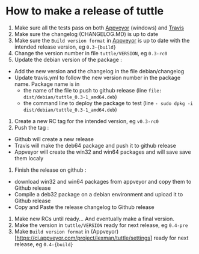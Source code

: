 # How to make a release of tuttle


1. Make sure all the tests pass on both [Appveyor](https://ci.appveyor.com/project/lexman/tuttle) (windows) and [Travis](travis-ci.org/lexman/tuttle)
1. Make sure the changelog (CHANGELOG.MD) is up to date
1. Make sure the ```Build version format``` in [Appveyor](https://ci.appveyor.com/project/lexman/tuttle/settings) is up to date with the intended release version, eg ```0.3-{build}```
1. Change the version number in file ```tuttle/VERSION```, eg ```0.3-rc0```
1. Update the debian version of the package :
  * Add the new version and the changelog in the file debian/changelog
  * Update travis.yml to follow the new version number in the package name. Package name is in
    - the name of the file to push to github release (line ```file: dist/debian/tuttle_0.3-1_amd64.deb```)
    - the command line to deploy the package to test (line ```- sudo dpkg -i dist/debian/tuttle_0.3-1_amd64.deb```)
1. Create a new RC tag for the intended version, eg ```v0.3-rc0```
1. Push the tag :
  * Github will create a new release
  * Travis will make the deb64 package and push it to github release
  * Appveyor will create the win32 and win64 packages and will save save them localy
1. Finish the release on github :
  * download win32 and win64 packages from appveyor and copy them to Github release
  * Compile a deb32 package on a debian environment and upload it to Github release
  * Copy and Paste the release changelog to Github release

1. Make new RCs until ready... And eventually make a final version.
1. Make the version in ```tuttle/VERSION``` ready for next release, eg ```0.4-pre```
1. Make ```Build version format``` in (Appveyor)[https://ci.appveyor.com/project/lexman/tuttle/settings] ready for next release, eg ```0.4-{build}```
